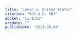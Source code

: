 ```yaml
---
title: "Levin v. United States"
citation: "568 U.S. 503"
docket: "11-1351"
argdate: ""
publishdate: "2013-03-04"
---
```

